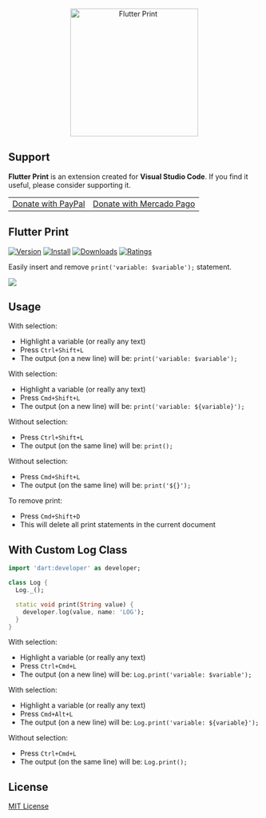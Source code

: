 <p align="center">
  <br />
  <a title="Learn more about Flutter Print" href="https://github.com/ricardoemerson/flutter-print">
    <img src="https://raw.githubusercontent.com/ricardoemerson/flutter-print/master/images/cover-logo.png" alt="Flutter Print" width="256"  heigth="256"/>
    </a>
</p>

## Support

**Flutter Print** is an extension created for **Visual Studio Code**. If you find it useful, please consider supporting it.

<table align="center" width="60%" border="0">
  <tr>
    <td>
      <a title="PayPal" href="https://www.paypal.com/donate?hosted_button_id=X26H7L6AVMD96">
        Donate with PayPal
      </a>
    </td>
    <td>
      <a title="Mercado Pago" href="https://mpago.la/1LvP93a">
        Donate with Mercado Pago
      </a>
    </td>
  </tr>
</table>

## Flutter Print

[![Version](https://vsmarketplacebadge.apphb.com/version/ricardo-emerson.flutter-print.svg)](https://marketplace.visualstudio.com/items?itemName=ricardo-emerson.flutter-print)
[![Install](https://vsmarketplacebadge.apphb.com/installs/ricardo-emerson.flutter-print.svg)](https://marketplace.visualstudio.com/items?itemName=ricardo-emerson.flutter-print)
[![Downloads](https://vsmarketplacebadge.apphb.com/downloads/ricardo-emerson.flutter-print.svg)](https://marketplace.visualstudio.com/items?itemName=ricardo-emerson.flutter-print)
[![Ratings](https://vsmarketplacebadge.apphb.com/rating-short/ricardo-emerson.flutter-print.svg)](https://marketplace.visualstudio.com/items?itemName=ricardo-emerson.flutter-print&ssr=false#review-details)

Easily insert and remove `print('variable: $variable');` statement.

![](https://raw.githubusercontent.com/ricardoemerson/flutter-print/master/images/demonstration.gif)

## Usage

With selection:
* Highlight a variable (or really any text)
* Press `Ctrl+Shift+L`
* The output (on a new line) will be: `print('variable: $variable');`

With selection:
* Highlight a variable (or really any text)
* Press `Cmd+Shift+L`
* The output (on a new line) will be: `print('variable: ${variable}');`

Without selection:
* Press `Ctrl+Shift+L`
* The output (on the same line) will be: `print();`

Without selection:
* Press `Cmd+Shift+L`
* The output (on the same line) will be: `print('${}');`

To remove print:
* Press `Cmd+Shift+D`
* This will delete all print statements in the current document

## With Custom Log Class

```dart
import 'dart:developer' as developer;

class Log {
  Log._();

  static void print(String value) {
    developer.log(value, name: 'LOG');
  }
}
```

With selection:
* Highlight a variable (or really any text)
* Press `Ctrl+Cmd+L`
* The output (on a new line) will be: `Log.print('variable: $variable');`

With selection:
* Highlight a variable (or really any text)
* Press `Cmd+Alt+L`
* The output (on a new line) will be: `Log.print('variable: ${variable}');`

Without selection:
* Press `Ctrl+Cmd+L`
* The output (on the same line) will be: `Log.print();`

## License
[MIT License](LICENSE)
